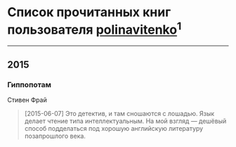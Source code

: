 # Список прочитанных книг пользователя [polinavitenko](http://vk.com/id37584)<sup>1</sup>
---

## 2015

### Гиппопотам
Стивен Фрай
> [2015-06-07] Это детектив, и там сношаются с лошадью. Язык делает чтение типа интеллектуальным. На мой взгляд — дешёвый способ подделаться под хорошую английскую литературу позапрошлого века.




